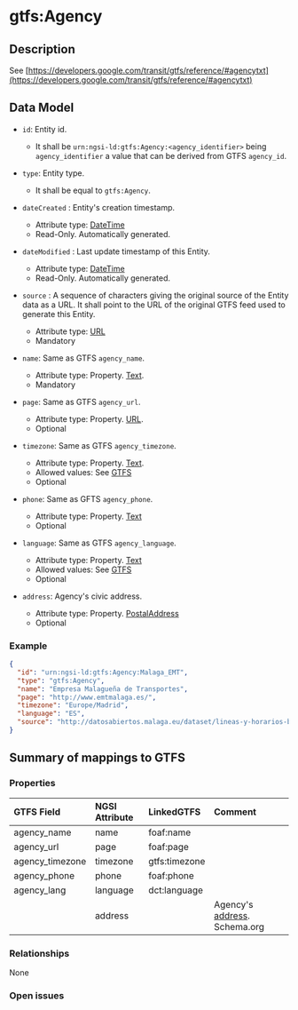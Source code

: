 # gtfs:Agency

## Description

See [https://developers.google.com/transit/gtfs/reference/#agencytxt](https://developers.google.com/transit/gtfs/reference/#agencytxt)

## Data Model

+ `id`: Entity id. 
    + It shall be `urn:ngsi-ld:gtfs:Agency:<agency_identifier>` being `agency_identifier` a value that can be derived from GTFS `agency_id`. 

+ `type`: Entity type. 
    + It shall be equal to `gtfs:Agency`.
    
+ `dateCreated` : Entity's creation timestamp.
  + Attribute type: [DateTime](https://schema.org/DateTime)
  + Read-Only. Automatically generated. 
 
+ `dateModified` : Last update timestamp of this Entity.
  + Attribute type: [DateTime](https://schema.org/DateTime)
  + Read-Only. Automatically generated.
  
+ `source` : A sequence of characters giving the original source of the Entity data as a URL.
It shall point to the URL of the original GTFS feed used to generate this Entity. 
  + Attribute type: [URL](https://schema.org/URL)
  + Mandatory

+ `name`: Same as GTFS `agency_name`.
    + Attribute type: Property. [Text](https://schema.org/Text).
    + Mandatory
    
+ `page`: Same as GTFS `agency_url`.
    + Attribute type: Property. [URL](https://schema.org/URL).
    + Optional
    
+ `timezone`: Same as GTFS `agency_timezone`.
    + Attribute type: Property. [Text](https://schema.org/Text).
    + Allowed values: See [GTFS](https://developers.google.com/transit/gtfs/reference/#agencytxt)
    + Optional
    
+ `phone`: Same as GFTS `agency_phone`.
   + Attribute type: Property. [Text](https://schema.org/Text)
   + Optional
   
+ `language`: Same as GTFS `agency_language`. 
   + Attribute type: Property. [Text](https://schema.org/Text)
   + Allowed values: See [GTFS](https://developers.google.com/transit/gtfs/reference/#agencytxt)
   + Optional
   
+ `address`: Agency's civic address. 
   + Attribute type: Property. [PostalAddress](https://schema.org/PostalAddress)
   + Optional

### Example

```json
{
  "id": "urn:ngsi-ld:gtfs:Agency:Malaga_EMT",
  "type": "gtfs:Agency",
  "name": "Empresa Malagueña de Transportes",
  "page": "http://www.emtmalaga.es/",
  "timezone": "Europe/Madrid",
  "language": "ES",
  "source": "http://datosabiertos.malaga.eu/dataset/lineas-y-horarios-bus-google-transit/resource/24e86888-b91e-45bf-a48c-09855832fd52"
}
```

## Summary of mappings to GTFS

### Properties

| GTFS Field            | NGSI Attribute      | LinkedGTFS        | Comment                                                    |
|:--------------------- |:--------------------|:----------------- |:-----------------------------------------------------------|
| agency_name           | name                | foaf:name         |                                                            |
| agency_url            | page                | foaf:page         |                                                            |
| agency_timezone       | timezone            | gtfs:timezone     |                                                            |
| agency_phone          | phone               | foaf:phone        |                                                            |
| agency_lang           | language            | dct:language      |                                                            |
|                       | address             |                   | Agency's [address](https://schema.org/address). Schema.org |
   

### Relationships

None

### Open issues

